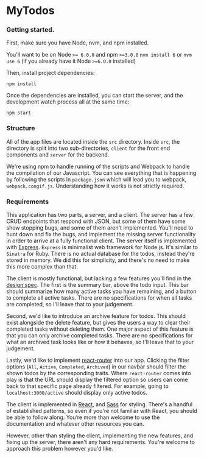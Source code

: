 # MyTodos

### Getting started.

First, make sure you have Node, nvm, and npm installed.

You'll want to be on Node `>= 6.0.0` and npm `>=3.0.0`
`nvm install 6`
or
`nvm use 6` (if you already have it Node `>=6.0.0` installed)

Then, install project dependencies:

`npm install`  

Once the dependencies are installed, you can start the server, and the development watch process all at the same time:

`npm start`

### Structure

All of the app files are located inside the `src` directory. Inside `src`, the directory is split into two sub-directories, `client` for the front end components and `server` for the backend.

We're using npm to handle running of the scripts and Webpack to handle the compilation of our Javascript. You can see everything that is happening by following the scripts in `package.json` which will lead you to webpack, `webpack.congif.js`. Understanding how it works is not strictly required.

### Requirements

This application has two parts, a server, and a client. The server has a few CRUD endpoints that respond with JSON, but some of them have some show stopping bugs, and some of them aren't implemented. You'll need to hunt down and fix the bugs, and implement the missing server functionality in order to arrive at a fully functional client. The server itself is implemented with [Express](https://expressjs.com/). `Express` is minimalist web framework for Node.js. It's similar to `Sinatra` for Ruby. There is no actual database for the todos, instead they're stored in memory. We did this for simplicity, and there's no need to make this more complex than that.

The client is mostly functional, but lacking a few features you'll find in the [design spec](https://github.com/giantmachines/todo-app-react/blob/master/todo.png). The first is the summary bar, above the todo input. This bar should summarize how many active tasks you have remaining, and a button to complete all active tasks. There are no specifications for when all tasks are completed, so I'll leave that to your judgement.

Second, we'd like to introduce an archive feature for todos. This should exist alongside the delete feature, but gives the users a way to clear their completed tasks without deleting them. One major aspect of this feature is that you can only archive completed tasks. There are no specifications for what an archived task looks like or how it behaves, so I'll leave that to your judgement.

Lastly, we'd like to implement [react-router](https://github.com/ReactTraining/react-router) into our app. Clicking the filter options (`All`, `Active`, `Completed`, `Archived`) in our navbar should filter the shown todos by the corresponding traits. Where `react-router` comes into play is that the URL should display the filtered option so users can come back to that specific page already filtered. For example, going to `localhost:3000/active` should display only active todos.

The client is implemented in [React](https://facebook.github.io/react/), and [Sass](http://sass-lang.com/) for styling. There's a handful of established patterns, so even if you're not familiar with React, you should be able to follow along. You’re more than welcome to use the documentation and whatever other resources you can.

However, other than styling the client, implementing the new features, and fixing up the server, there aren't any hard requirements. You're welcome to approach this problem however you'd like.
